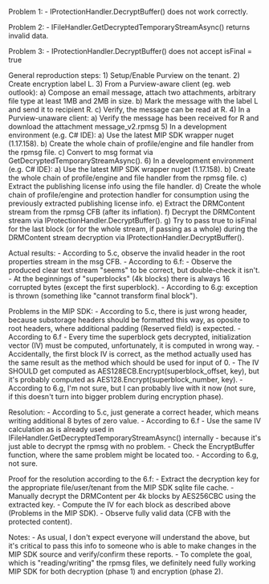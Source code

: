 Problem 1:
    - IProtectionHandler.DecryptBuffer() does not work correctly.

Problem 2:
    - IFileHandler.GetDecryptedTemporaryStreamAsync() returns invalid data.

Problem 3:
    - IProtectionHandler.DecryptBuffer() does not accept isFinal = true

General reproduction steps:
    1) Setup/Enable Purview on the tenant.
    2) Create encryption label L.
    3) From a Purview-aware client (eg. web outlook):
        a) Compose an email message, attach two attachments, arbitrary file type at least 1MB and 2MB in size.
        b) Mark the message with the label L and send it to recipient R.
        c) Verify, the message can be read at R.
    4) In a Purview-unaware client:
        a) Verify the message has been received for R and download the attachment message_v2.rpmsg
    5) In a development environment (e.g. C# IDE):
        a) Use the latest MIP SDK wrapper nuget (1.17.158).
        b) Create the whole chain of profile/engine and file handler from the rpmsg file.
        c) Convert to msg format via GetDecryptedTemporaryStreamAsync().
    6) In a development environment (e.g. C# IDE):
        a) Use the latest MIP SDK wrapper nuget (1.17.158).
        b) Create the whole chain of profile/engine and file handler from the rpmsg file.
        c) Extract the publishing license info using the file handler.
        d) Create the whole chain of profile/engine and protection handler for consumption using the previously extracted publishing license info.
        e) Extract the DRMContent stream from the rpmsg CFB (after its inflation).
        f) Decrypt the DRMContent stream via IProtectionHandler.DecryptBuffer().
        g) Try to pass true to isFinal for the last block (or for the whole stream, if passing as a whole) during the DRMContent stream decryption via IProtectionHandler.DecryptBuffer().

Actual results:
    - According to 5.c, observe the invalid header in the root properties stream in the msg CFB.
    - According to 6.f:
        - Observe the produced clear text stream "seems" to be correct, but double-check it isn't.
        - At the beginnings of "superblocks" (4k blocks) there is always 16 corrupted bytes (except the first superblock).
    - According to 6.g: exception is thrown (something like "cannot transform final block").

Problems in the MIP SDK:
    - According to 5.c, there is just wrong header, because substorage headers should be formatted this way, as oposite to root headers, where additional padding (Reserved field) is expected.
    - According to 6.f
        - Every time the superblock gets decrypted, initialization vector (IV) must be computed, unfortunately, it is computed in wrong way.
        - Accidentally, the first block IV is correct, as the method actually used has the same result as the method which should be used for input of 0.
        - The IV SHOULD get computed as AES128ECB.Encrypt(superblock_offset, key), but it's probably computed as AES128.Encrypt(superblock_number, key).
    - According to 6.g, I'm not sure, but I can probably live with it now (not sure, if this doesn't turn into bigger problem during encryption phase).

Resolution:
    - According to 5.c, just generate a correct header, which means writing additional 8 bytes of zero value.
    - According to 6.f
        - Use the same IV calculation as is already used in IFileHandler.GetDecryptedTemporaryStreamAsync() internally - because it's just able to decrypt the rpmsg with no problem.
        - Check the EncryptBuffer function, where the same problem might be located too.
    - According to 6.g, not sure.

Proof for the resolution according to the 6.f:
    - Extract the decryption key for the appropriate file/user/tenant from the MIP SDK sqlite file cache.
    - Manually decrypt the DRMContent per 4k blocks by AES256CBC using the extracted key.
    - Compute the IV for each block as described above (Problems in the MIP SDK).
    - Observe fully valid data (CFB with the protected content).

Notes:
    - As usual, I don't expect everyone will understand the above, but it's critical to pass this info to someone who is able to make changes in the MIP SDK source and verify/confirm these reports.
    - To complete the goal, which is "reading/writing" the rpmsg files, we definitely need fully working MIP SDK for both decryption (phase 1) and encryption (phase 2).
